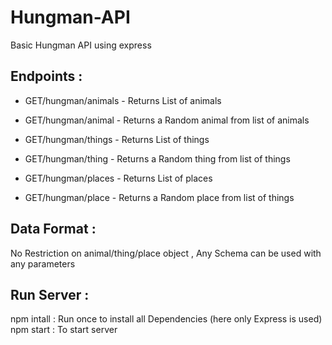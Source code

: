 # Hungman-API
Basic Hungman API using express

## Endpoints :

* GET/hungman/animals - Returns List of animals
* GET/hungman/animal - Returns a Random animal from list of animals

* GET/hungman/things - Returns List of things
* GET/hungman/thing - Returns a Random thing from list of things

* GET/hungman/places - Returns List of places
* GET/hungman/place - Returns a Random place from list of things

## Data Format :

No Restriction on animal/thing/place object , Any Schema can be used with any parameters

## Run Server :

npm intall : Run once to install all Dependencies (here only Express is used)
npm start : To start server

